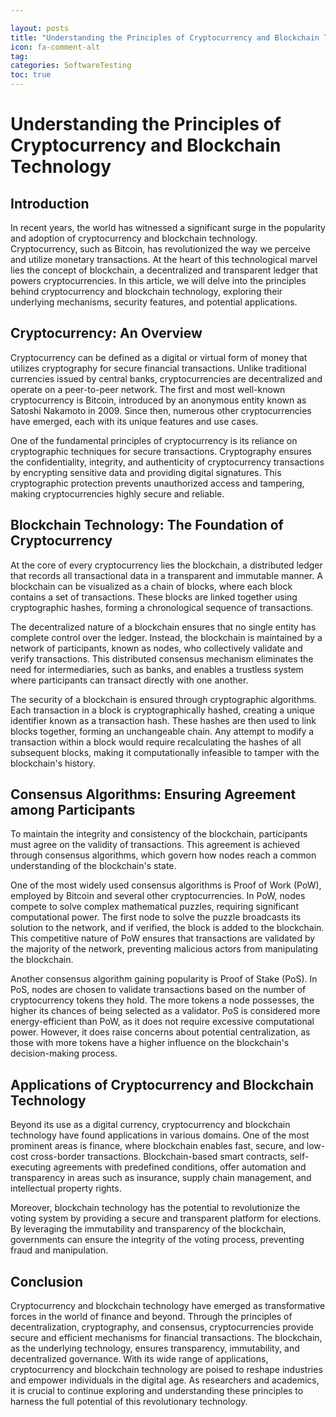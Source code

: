 ```yaml
---

layout: posts
title: "Understanding the Principles of Cryptocurrency and Blockchain Technology"
icon: fa-comment-alt
tag:      
categories: SoftwareTesting
toc: true
---
```




# Understanding the Principles of Cryptocurrency and Blockchain Technology

## Introduction

In recent years, the world has witnessed a significant surge in the popularity and adoption of cryptocurrency and blockchain technology. Cryptocurrency, such as Bitcoin, has revolutionized the way we perceive and utilize monetary transactions. At the heart of this technological marvel lies the concept of blockchain, a decentralized and transparent ledger that powers cryptocurrencies. In this article, we will delve into the principles behind cryptocurrency and blockchain technology, exploring their underlying mechanisms, security features, and potential applications.

## Cryptocurrency: An Overview

Cryptocurrency can be defined as a digital or virtual form of money that utilizes cryptography for secure financial transactions. Unlike traditional currencies issued by central banks, cryptocurrencies are decentralized and operate on a peer-to-peer network. The first and most well-known cryptocurrency is Bitcoin, introduced by an anonymous entity known as Satoshi Nakamoto in 2009. Since then, numerous other cryptocurrencies have emerged, each with its unique features and use cases.

One of the fundamental principles of cryptocurrency is its reliance on cryptographic techniques for secure transactions. Cryptography ensures the confidentiality, integrity, and authenticity of cryptocurrency transactions by encrypting sensitive data and providing digital signatures. This cryptographic protection prevents unauthorized access and tampering, making cryptocurrencies highly secure and reliable.

## Blockchain Technology: The Foundation of Cryptocurrency

At the core of every cryptocurrency lies the blockchain, a distributed ledger that records all transactional data in a transparent and immutable manner. A blockchain can be visualized as a chain of blocks, where each block contains a set of transactions. These blocks are linked together using cryptographic hashes, forming a chronological sequence of transactions.

The decentralized nature of a blockchain ensures that no single entity has complete control over the ledger. Instead, the blockchain is maintained by a network of participants, known as nodes, who collectively validate and verify transactions. This distributed consensus mechanism eliminates the need for intermediaries, such as banks, and enables a trustless system where participants can transact directly with one another.

The security of a blockchain is ensured through cryptographic algorithms. Each transaction in a block is cryptographically hashed, creating a unique identifier known as a transaction hash. These hashes are then used to link blocks together, forming an unchangeable chain. Any attempt to modify a transaction within a block would require recalculating the hashes of all subsequent blocks, making it computationally infeasible to tamper with the blockchain's history.

## Consensus Algorithms: Ensuring Agreement among Participants

To maintain the integrity and consistency of the blockchain, participants must agree on the validity of transactions. This agreement is achieved through consensus algorithms, which govern how nodes reach a common understanding of the blockchain's state.

One of the most widely used consensus algorithms is Proof of Work (PoW), employed by Bitcoin and several other cryptocurrencies. In PoW, nodes compete to solve complex mathematical puzzles, requiring significant computational power. The first node to solve the puzzle broadcasts its solution to the network, and if verified, the block is added to the blockchain. This competitive nature of PoW ensures that transactions are validated by the majority of the network, preventing malicious actors from manipulating the blockchain.

Another consensus algorithm gaining popularity is Proof of Stake (PoS). In PoS, nodes are chosen to validate transactions based on the number of cryptocurrency tokens they hold. The more tokens a node possesses, the higher its chances of being selected as a validator. PoS is considered more energy-efficient than PoW, as it does not require excessive computational power. However, it does raise concerns about potential centralization, as those with more tokens have a higher influence on the blockchain's decision-making process.

## Applications of Cryptocurrency and Blockchain Technology

Beyond its use as a digital currency, cryptocurrency and blockchain technology have found applications in various domains. One of the most prominent areas is finance, where blockchain enables fast, secure, and low-cost cross-border transactions. Blockchain-based smart contracts, self-executing agreements with predefined conditions, offer automation and transparency in areas such as insurance, supply chain management, and intellectual property rights.

Moreover, blockchain technology has the potential to revolutionize the voting system by providing a secure and transparent platform for elections. By leveraging the immutability and transparency of the blockchain, governments can ensure the integrity of the voting process, preventing fraud and manipulation.

## Conclusion

Cryptocurrency and blockchain technology have emerged as transformative forces in the world of finance and beyond. Through the principles of decentralization, cryptography, and consensus, cryptocurrencies provide secure and efficient mechanisms for financial transactions. The blockchain, as the underlying technology, ensures transparency, immutability, and decentralized governance. With its wide range of applications, cryptocurrency and blockchain technology are poised to reshape industries and empower individuals in the digital age. As researchers and academics, it is crucial to continue exploring and understanding these principles to harness the full potential of this revolutionary technology.